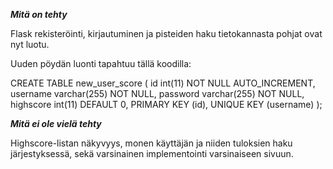 
***Mitä on tehty***

Flask rekisteröinti, kirjautuminen ja pisteiden haku tietokannasta pohjat ovat nyt luotu.

Uuden pöydän luonti tapahtuu tällä koodilla:

CREATE TABLE new_user_score (
    id int(11) NOT NULL AUTO_INCREMENT,
    username varchar(255) NOT NULL,
    password varchar(255) NOT NULL,
    highscore int(11) DEFAULT 0,
    PRIMARY KEY (id),
    UNIQUE KEY (username)
);

***Mitä ei ole vielä tehty***

Highscore-listan näkyvyys, monen käyttäjän ja niiden tuloksien haku järjestyksessä, sekä varsinainen implementointi varsinaiseen sivuun.
